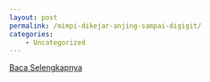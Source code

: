 ```yaml
---
layout: post
permalink: /mimpi-dikejar-anjing-sampai-digigit/
categories:
    - Uncategorized
---
```


[Baca Selengkapnya](/01)